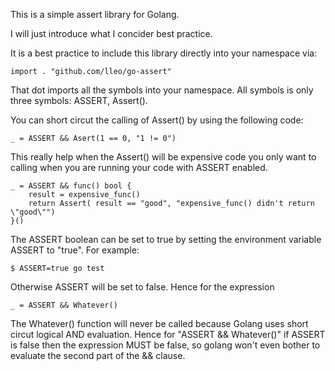 This is a simple assert library for Golang.

I will just introduce what I concider best practice.

It is a best practice to include this library directly into your namespace via:

    import . "github.com/lleo/go-assert"

That dot imports all the symbols into your namespace. All symbols is only
three symbols: ASSERT, Assert().

You can short circut the calling of Assert() by using the following code:

    _ = ASSERT && Asert(1 == 0, "1 != 0")
	
This really help when the Assert() will be expensive code you only want to calling
when you are running your code with ASSERT enabled.

    _ = ASSERT && func() bool {
		result = expensive_func()
		return Assert( result == "good", "expensive_func() didn't return \"good\"")
	}()

The ASSERT boolean can be set to true by setting the environment variable ASSERT
to "true". For example:

    $ ASSERT=true go test

Otherwise ASSERT will be set to false. Hence for the expression

    _ = ASSERT && Whatever()

The Whatever() function will never be called because Golang uses short circut
logical AND evaluation. Hence for "ASSERT && Whatever()" if ASSERT is false then
the expression MUST be false, so golang won't even bother to evaluate the second
part of the && clause.

